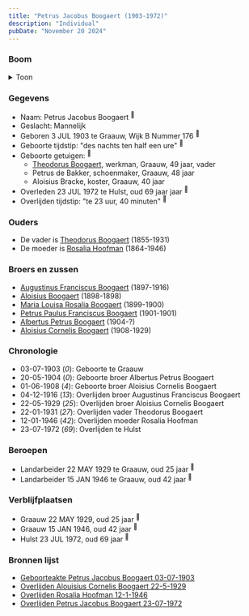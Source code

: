 ```yaml
---
title: "Petrus Jacobus Boogaert (1903-1972)"
description: "Individual"
pubDate: "November 20 2024"
---
```


### Boom
<details><summary>Toon</summary>

![test](https://www.plantuml.com/plantuml/svg/ZPB1JW9138RlynID7ZoHiBkm0Y4865296cFqu8bqTmfCc9qXqzaGOdXt1zbL4urwcxH__txJTiWUdIyBBNYjp0OT5f1XlbuwMnfvQRLru1qQ3YaoNgoK9CYLopKTtrHi_0uAAZ9oV0on9qVMxpOalhZc6fdXLG30s3f9xccbyhKXvdw_G6K60qZ4NeWpU7XlnU9OSVAq8YkjApdKsIMIyoU033VDPjH90KudoRGz7GVdruKYBVVGxsMOxUQPzLvJRm1Hfzs6YozfNfTQpz78UUuiSsO3HT35CSn6zn1ramYk76Av3JmLnADbr0hXsjf5WQOcQCQjG30TJv99yYi1p9w3SoTjrSv_qaGrJIlzHjFlRKbAPPO77ToDNe9rDts7cWQeD85JhPOhloEjxJQ0xKKrhaQZKeYA_ZDGLOR0GTkDHDtjWVnX-ZFCRVRJ5heHVApmxsqaOHItuLlDvD-ZYEkQynYkIyt-S2T3CZBSxHi0)
</details>

### Gegevens
- Naam: Petrus Jacobus Boogaert <sup><a href="../s00324/" style="text-decoration:none" title="Geboorteakte Petrus Jacobus Boogaert 03-07-1903">:link:</a></sup>
- Geslacht: Mannelijk
- Geboren 3 JUL 1903 te Graauw, Wijk B Nummer 176 <sup><a href="../s00324/" style="text-decoration:none" title="Geboorteakte Petrus Jacobus Boogaert 03-07-1903">:link:</a></sup>
- Geboorte tijdstip: "des nachts ten half een ure" <sup><a href="../s00324/" style="text-decoration:none" title="Geboorteakte Petrus Jacobus Boogaert 03-07-1903">:link:</a></sup>
- Geboorte getuigen: <sup><a href="../s00324/" style="text-decoration:none" title="Geboorteakte Petrus Jacobus Boogaert 03-07-1903">:link:</a></sup>
  - [Theodorus Boogaert](../i00186/), werkman, Graauw, 49 jaar, vader
  - Petrus de Bakker, schoenmaker, Graauw, 48 jaar
  - Aloisius Bracke, koster, Graauw, 40 jaar
- Overleden 23 JUL 1972 te Hulst, oud 69 jaar jaar <sup><a href="../s00331/" style="text-decoration:none" title="Overlijden Petrus Jacobus Boogaert 23-07-1972">:link:</a></sup>
- Overlijden tijdstip: "te 23 uur, 40 minuten" <sup><a href="../s00331/" style="text-decoration:none" title="Overlijden Petrus Jacobus Boogaert 23-07-1972">:link:</a></sup>

### Ouders
- De vader is [Theodorus Boogaert](../i00186/) (1855-1931)
- De moeder is [Rosalia Hoofman](../i00024/) (1864-1946)

### Broers en zussen
- [Augustinus Franciscus Boogaert](../i00187/) (1897-1916)
- [Aloisius Boogaert](../i00188/) (1898-1898)
- [Maria Louisa Rosalia Boogaert](../i00189/) (1899-1900)
- [Petrus Paulus Franciscus Boogaert](../i00190/) (1901-1901)
- [Albertus Petrus Boogaert](../i00192/) (1904-?)
- [Aloisius Cornelis Boogaert](../i00193/) (1908-1929)

### Chronologie
- 03-07-1903 (<i>0</i>): Geboorte te Graauw
- 20-05-1904 (<i>0</i>): Geboorte broer Albertus Petrus Boogaert
- 01-06-1908 (<i>4</i>): Geboorte broer Aloisius Cornelis Boogaert
- 04-12-1916 (<i>13</i>): Overlijden broer Augustinus Franciscus Boogaert
- 22-05-1929 (<i>25</i>): Overlijden broer Aloisius Cornelis Boogaert
- 22-01-1931 (<i>27</i>): Overlijden vader Theodorus Boogaert
- 12-01-1946 (<i>42</i>): Overlijden moeder Rosalia Hoofman
- 23-07-1972 (<i>69</i>): Overlijden te Hulst

### Beroepen
- Landarbeider 22 MAY 1929 te Graauw, oud 25 jaar <sup><a href="../s00329/" style="text-decoration:none" title="Overlijden Alouisius Cornelis Boogaert 22-5-1929 ">:link:</a></sup>
- Landarbeider 15 JAN 1946 te Graauw, oud 42 jaar <sup><a href="../s00033/" style="text-decoration:none" title="Overlijden Rosalia Hoofman 12-1-1946 ">:link:</a></sup>

### Verblijfplaatsen
- Graauw  22 MAY 1929, oud 25 jaar  <sup><a href="../s00329/" style="text-decoration:none" title="Overlijden Alouisius Cornelis Boogaert 22-5-1929 ">:link:</a></sup>
- Graauw  15 JAN 1946, oud 42 jaar  <sup><a href="../s00033/" style="text-decoration:none" title="Overlijden Rosalia Hoofman 12-1-1946 ">:link:</a></sup>
- Hulst  23 JUL 1972, oud 69 jaar  <sup><a href="../s00331/" style="text-decoration:none" title="Overlijden Petrus Jacobus Boogaert 23-07-1972">:link:</a></sup>

### Bronnen lijst
- [Geboorteakte Petrus Jacobus Boogaert 03-07-1903](../s00324/)
- [Overlijden Alouisius Cornelis Boogaert 22-5-1929 ](../s00329/)
- [Overlijden Rosalia Hoofman 12-1-1946 ](../s00033/)
- [Overlijden Petrus Jacobus Boogaert 23-07-1972](../s00331/)